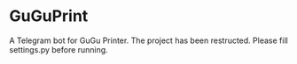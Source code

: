 # GuGuPrint
A Telegram bot for GuGu Printer. 
The project has been restructed. 
Please fill settings.py before running.
